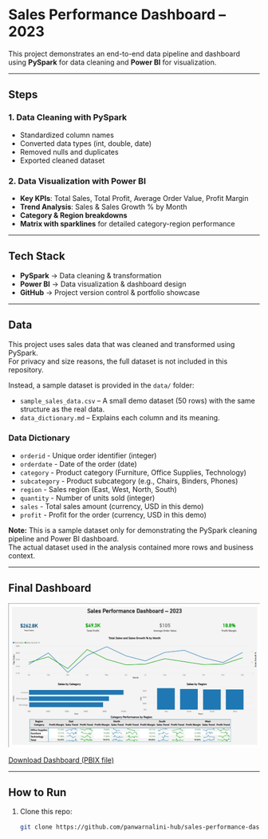 # Sales Performance Dashboard – 2023  

This project demonstrates an end-to-end data pipeline and dashboard using **PySpark** for data cleaning and **Power BI** for visualization.  

---

## Steps  

### 1. Data Cleaning with PySpark  
- Standardized column names  
- Converted data types (int, double, date)  
- Removed nulls and duplicates  
- Exported cleaned dataset  

### 2. Data Visualization with Power BI  
- **Key KPIs**: Total Sales, Total Profit, Average Order Value, Profit Margin  
- **Trend Analysis**: Sales & Sales Growth % by Month  
- **Category & Region breakdowns**  
- **Matrix with sparklines** for detailed category-region performance  

---

## Tech Stack  
- **PySpark** → Data cleaning & transformation  
- **Power BI** → Data visualization & dashboard design  
- **GitHub** → Project version control & portfolio showcase  

---

## Data  

This project uses sales data that was cleaned and transformed using PySpark.  
For privacy and size reasons, the full dataset is not included in this repository.  

Instead, a sample dataset is provided in the `data/` folder:  

- `sample_sales_data.csv` – A small demo dataset (50 rows) with the same structure as the real data.  
- `data_dictionary.md` – Explains each column and its meaning.  

### Data Dictionary  
- `orderid` - Unique order identifier (integer)  
- `orderdate` - Date of the order (date)  
- `category` - Product category (Furniture, Office Supplies, Technology)  
- `subcategory` - Product subcategory (e.g., Chairs, Binders, Phones)  
- `region` - Sales region (East, West, North, South)  
- `quantity` - Number of units sold (integer)  
- `sales` - Total sales amount (currency, USD in this demo)  
- `profit` - Profit for the order (currency, USD in this demo)  

**Note:** This is a sample dataset only for demonstrating the PySpark cleaning pipeline and Power BI dashboard.  
The actual dataset used in the analysis contained more rows and business context.  

---

## Final Dashboard  

![Dashboard Screenshot](dashboard/dashboard_screenshot.png)  
<!-- Or, if screenshot is in the repo root:  
![Dashboard Screenshot](dashboard_screenshot.png) -->  

[Download Dashboard (PBIX file)](dashboard/sales_dashboard.pbix)  

---

## How to Run
1. Clone this repo:
   ```bash
   git clone https://github.com/panwarnalini-hub/sales-performance-dashboard.git

